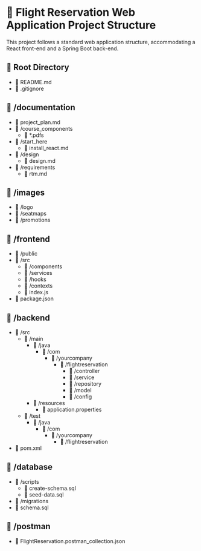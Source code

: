 # 📁 Flight Reservation Web Application Project Structure

This project follows a standard web application structure, accommodating a React front-end and a Spring Boot back-end.

## 📂 Root Directory

- 📄 README.md
- 📄 .gitignore

## 📂 /documentation

- 📄 project_plan.md
- 📂 /course_components
  - 📄 \*.pdfs
- 📂 /start_here
  - 📄 install_react.md
- 📂 /design
  - 📄 design.md
- 📂 /requirements
  - 📄 rtm.md

## 📂 /images

- 📂 /logo
- 📂 /seatmaps
- 📂 /promotions

## 📂 /frontend

- 📂 /public
- 📂 /src
  - 📂 /components
  - 📂 /services
  - 📂 /hooks
  - 📂 /contexts
  - 📄 index.js
- 📄 package.json

## 📂 /backend

- 📂 /src
  - 📂 /main
    - 📂 /java
      - 📂 /com
        - 📂 /yourcompany
          - 📂 /flightreservation
            - 📂 /controller
            - 📂 /service
            - 📂 /repository
            - 📂 /model
            - 📂 /config
    - 📂 /resources
      - 📄 application.properties
  - 📂 /test
    - 📂 /java
      - 📂 /com
        - 📂 /yourcompany
          - 📂 /flightreservation
- 📄 pom.xml

## 📂 /database

- 📂 /scripts
  - 📄 create-schema.sql
  - 📄 seed-data.sql
- 📂 /migrations
- 📄 schema.sql

## 📂 /postman

- 📄 FlightReservation.postman_collection.json
